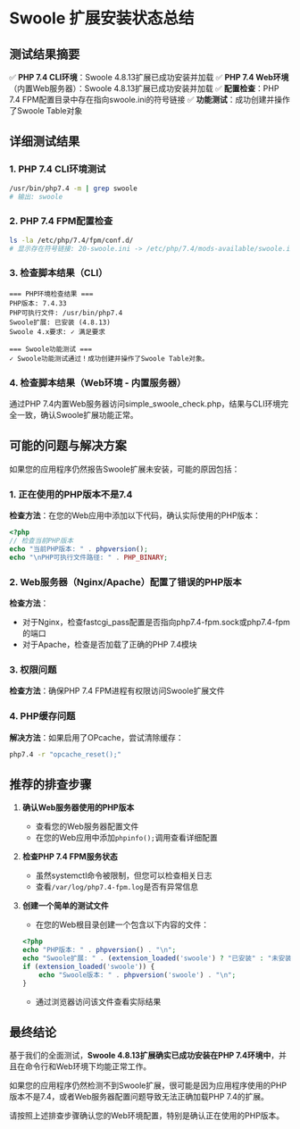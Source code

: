 # Swoole 扩展安装状态总结

## 测试结果摘要

✅ **PHP 7.4 CLI环境**：Swoole 4.8.13扩展已成功安装并加载
✅ **PHP 7.4 Web环境**（内置Web服务器）：Swoole 4.8.13扩展已成功安装并加载
✅ **配置检查**：PHP 7.4 FPM配置目录中存在指向swoole.ini的符号链接
✅ **功能测试**：成功创建并操作了Swoole Table对象

## 详细测试结果

### 1. PHP 7.4 CLI环境测试
```bash
/usr/bin/php7.4 -m | grep swoole
# 输出: swoole
```

### 2. PHP 7.4 FPM配置检查
```bash
ls -la /etc/php/7.4/fpm/conf.d/
# 显示存在符号链接: 20-swoole.ini -> /etc/php/7.4/mods-available/swoole.ini
```

### 3. 检查脚本结果（CLI）
```
=== PHP环境检查结果 ===
PHP版本: 7.4.33
PHP可执行文件: /usr/bin/php7.4
Swoole扩展: 已安装 (4.8.13)
Swoole 4.x要求: ✓ 满足要求

=== Swoole功能测试 ===
✓ Swoole功能测试通过！成功创建并操作了Swoole Table对象。
```

### 4. 检查脚本结果（Web环境 - 内置服务器）
通过PHP 7.4内置Web服务器访问simple_swoole_check.php，结果与CLI环境完全一致，确认Swoole扩展功能正常。

## 可能的问题与解决方案

如果您的应用程序仍然报告Swoole扩展未安装，可能的原因包括：

### 1. 正在使用的PHP版本不是7.4

**检查方法**：在您的Web应用中添加以下代码，确认实际使用的PHP版本：
```php
<?php
// 检查当前PHP版本
echo "当前PHP版本: " . phpversion();
echo "\nPHP可执行文件路径: " . PHP_BINARY;
```

### 2. Web服务器（Nginx/Apache）配置了错误的PHP版本

**检查方法**：
- 对于Nginx，检查fastcgi_pass配置是否指向php7.4-fpm.sock或php7.4-fpm的端口
- 对于Apache，检查是否加载了正确的PHP 7.4模块

### 3. 权限问题

**检查方法**：确保PHP 7.4 FPM进程有权限访问Swoole扩展文件

### 4. PHP缓存问题

**解决方法**：如果启用了OPcache，尝试清除缓存：
```bash
php7.4 -r "opcache_reset();"
```

## 推荐的排查步骤

1. **确认Web服务器使用的PHP版本**
   - 查看您的Web服务器配置文件
   - 在您的Web应用中添加`phpinfo();`调用查看详细配置

2. **检查PHP 7.4 FPM服务状态**
   - 虽然systemctl命令被限制，但您可以检查相关日志
   - 查看`/var/log/php7.4-fpm.log`是否有异常信息

3. **创建一个简单的测试文件**
   - 在您的Web根目录创建一个包含以下内容的文件：
   ```php
   <?php
   echo "PHP版本: " . phpversion() . "\n";
   echo "Swoole扩展: " . (extension_loaded('swoole') ? "已安装" : "未安装") . "\n";
   if (extension_loaded('swoole')) {
       echo "Swoole版本: " . phpversion('swoole') . "\n";
   }
   ```
   - 通过浏览器访问该文件查看实际结果

## 最终结论

基于我们的全面测试，**Swoole 4.8.13扩展确实已成功安装在PHP 7.4环境中**，并且在命令行和Web环境下均能正常工作。

如果您的应用程序仍然检测不到Swoole扩展，很可能是因为应用程序使用的PHP版本不是7.4，或者Web服务器配置问题导致无法正确加载PHP 7.4的扩展。

请按照上述排查步骤确认您的Web环境配置，特别是确认正在使用的PHP版本。